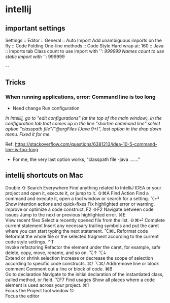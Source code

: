 # intellij 

## important settings

Settings 
:: Editor
    :: General
        :: Auto Import
            Add unambiguous imports on the fly
        :: Code Folding
            One-line methods
    :: Code Style
        Hard wrap at: 160
        :: Java
            :: Imports tab
                Class count to use import with '*': 999999
                Names count to use static import with '*': 999999


--

## Tricks

### When running applications, error: Command line is too long

- Need change Run configuration

*In Intellij, go to "edit configurations" (at the top of the main window), in the configuration tab that comes up in the line "shorten command line" select option "classpath file"/"@argFiles (Java 9+)", last option in the drop down menu. Fixed it for me.*

Ref: https://stackoverflow.com/questions/6381213/idea-10-5-command-line-is-too-long

- For me, the very last option works, "classpath file -java ......."


## intellij shortcuts on Mac

Double ⇧
Search Everywhere
Find anything related to IntelliJ IDEA or your project and open it, execute it, or jump to it.
⇧⌘A	
Find Action
Find a command and execute it, open a tool window or search for a setting.
⌥⏎	
Show intention actions and quick-fixes
Fix highlighted error or warning, improve or optimize a code construct.
F2
⇧F2
Navigate between code issues
Jump to the next or previous highlighted error.
⌘E	
View recent files
Select a recently opened file from the list.
⇧⌘⏎	
Complete current statement
Insert any necessary trailing symbols and put the caret where you can start typing the next statement.
⌥⌘L	
Reformat code
Reformat the whole file or the selected fragment according to the current code style settings.
⌃T	
Invoke refactoring
Refactor the element under the caret, for example, safe delete, copy, move, rename, and so on.
⌥↑
⌥↓	
Extend or shrink selection
Increase or decrease the scope of selection according to specific code constructs.
⌘/
⌥⌘/	
Add/remove line or block comment
Comment out a line or block of code.
⌘B	
Go to declaration
Navigate to the initial declaration of the instantiated class, called method, or field.
⌥F7	
Find usages
Show all places where a code element is used across your project.
⌘1	
Focus the Project tool window
⎋	
Focus the editor







